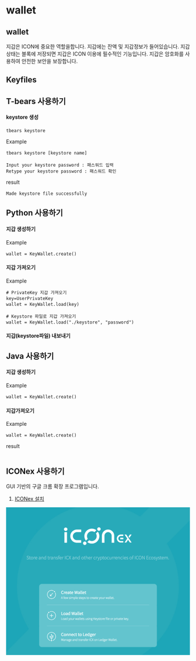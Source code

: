 wallet
==============

## wallet
지갑은 ICON에 중요한 역할을합니다. 지갑에는 잔액 및 지갑정보가 들어있습니다. 지갑 상태는 블록에 저장되면 지갑은 ICON 이용에 필수적인 기능입니다.
지갑은 암호화를 사용하여 안전한 보안을 보장합니다.

## Keyfiles

## T-bears 사용하기


#### keystore 생성
``` 
tbears keystore 
```
Example
``` 
tbears keystore [keystore name]

Input your keystore password : 패스워드 입력
Retype your keystore password : 패스워드 확인

```
result
```
Made keystore file successfully
```

## Python 사용하기


#### 지갑 생성하기

Example
``` 
wallet = KeyWallet.create()
```

#### 지갑 가져오기

Example
``` 
# PrivateKey 지갑 가져오기
key=UserPrivateKey
wallet = KeyWallet.load(key)

# Keystore 파일로 지갑 가져오기
wallet = KeyWallet.load("./keystore", "password")
```

#### 지갑(keystore파일) 내보내기



## Java 사용하기


#### 지갑 생성하기

Example
``` 
wallet = KeyWallet.create()
```
#### 지갑가져오기

Example
``` 
wallet = KeyWallet.create()
```
result
```

```


## ICONex 사용하기
GUI 기반의 구글 크롬 확장 프로그램입니다.


1. [ICONex 설치](<https://chrome.google.com/webstore/detail/iconex/flpiciilemghbmfalicajoolhkkenfel>)

![img001](./img/iconex001.png)

